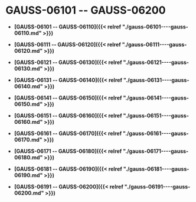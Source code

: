 # GAUSS-06101 -- GAUSS-06200

-   **[GAUSS-06101 -- GAUSS-06110]({{< relref "./gauss-06101----gauss-06110.md" >}})**  

-   **[GAUSS-06111 -- GAUSS-06120]({{< relref "./gauss-06111----gauss-06120.md" >}})**  

-   **[GAUSS-06121 -- GAUSS-06130]({{< relref "./gauss-06121----gauss-06130.md" >}})**  

-   **[GAUSS-06131 -- GAUSS-06140]({{< relref "./gauss-06131----gauss-06140.md" >}})**  

-   **[GAUSS-06141 -- GAUSS-06150]({{< relref "./gauss-06141----gauss-06150.md" >}})**  

-   **[GAUSS-06151 -- GAUSS-06160]({{< relref "./gauss-06151----gauss-06160.md" >}})**  

-   **[GAUSS-06161 -- GAUSS-06170]({{< relref "./gauss-06161----gauss-06170.md" >}})**  

-   **[GAUSS-06171 -- GAUSS-06180]({{< relref "./gauss-06171----gauss-06180.md" >}})**  

-   **[GAUSS-06181 -- GAUSS-06190]({{< relref "./gauss-06181----gauss-06190.md" >}})**  

-   **[GAUSS-06191 -- GAUSS-06200]({{< relref "./gauss-06191----gauss-06200.md" >}})**  



